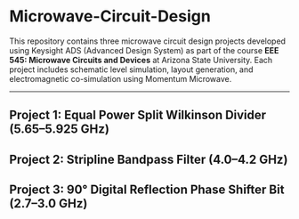# Microwave-Circuit-Design

This repository contains three microwave circuit design projects developed using Keysight ADS (Advanced Design System) as part of the course **EEE 545: Microwave Circuits and Devices** at Arizona State University. Each project includes schematic level simulation, layout generation, and electromagnetic co-simulation using Momentum Microwave.

---

## Project 1: Equal Power Split Wilkinson Divider (5.65–5.925 GHz)
## Project 2: Stripline Bandpass Filter (4.0–4.2 GHz)
## Project 3: 90° Digital Reflection Phase Shifter Bit (2.7–3.0 GHz)
